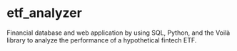 # etf_analyzer
Financial database and web application by using SQL, Python, and the Voilà library to analyze the performance of a hypothetical fintech ETF.
